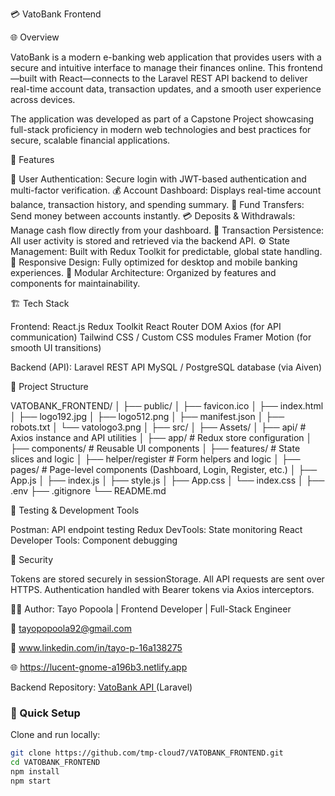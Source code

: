 💳 VatoBank Frontend

🌐 Overview

VatoBank is a modern e-banking web application that provides users with a secure and intuitive interface to manage their finances online.
This frontend—built with React—connects to the Laravel REST API backend to deliver real-time account data, transaction updates, and a smooth user experience across devices.

The application was developed as part of a Capstone Project showcasing full-stack proficiency in modern web technologies and best practices for secure, scalable financial applications.

🚀 Features

🔐 User Authentication: Secure login with JWT-based authentication and multi-factor verification.
💰 Account Dashboard: Displays real-time account balance, transaction history, and spending summary.
🔄 Fund Transfers: Send money between accounts instantly.
💳 Deposits & Withdrawals: Manage cash flow directly from your dashboard.
🧾 Transaction Persistence: All user activity is stored and retrieved via the backend API.
⚙️ State Management: Built with Redux Toolkit for predictable, global state handling.
📱 Responsive Design: Fully optimized for desktop and mobile banking experiences.
🧩 Modular Architecture: Organized by features and components for maintainability.

🏗️ Tech Stack

Frontend:
React.js
Redux Toolkit
React Router DOM
Axios (for API communication)
Tailwind CSS / Custom CSS modules
Framer Motion (for smooth UI transitions)

Backend (API):
Laravel REST API 
MySQL / PostgreSQL database (via Aiven)


📁 Project Structure

VATOBANK_FRONTEND/
│
├── public/
│   ├── favicon.ico
│   ├── index.html
│   ├── logo192.jpg
│   ├── logo512.png
│   ├── manifest.json
│   ├── robots.txt
│   └── vatologo3.png
│
├── src/
│   ├── Assets/
│   ├── api/            # Axios instance and API utilities
│   ├── app/            # Redux store configuration
│   ├── components/     # Reusable UI components
│   ├── features/       # State slices and logic
│   ├── helper/register # Form helpers and logic
│   ├── pages/          # Page-level components (Dashboard, Login, Register, etc.)
│   ├── App.js
│   ├── index.js
│   ├── style.js
│   ├── App.css
│   └── index.css
│
├── .env
├── .gitignore
└── README.md

🧪 Testing & Development Tools

Postman: API endpoint testing
Redux DevTools: State monitoring
React Developer Tools: Component debugging


🔐 Security

Tokens are stored securely in sessionStorage.
All API requests are sent over HTTPS.
Authentication handled with Bearer tokens via Axios interceptors.



🧑‍💻 Author: Tayo Popoola | Frontend Developer | Full-Stack Engineer

📧 tayopopoola92@gmail.com

💼 www.linkedin.com/in/tayo-p-16a138275

🌐 https://lucent-gnome-a196b3.netlify.app

Backend Repository: [VatoBank API ](https://github.com/tmp-cloud7/vatobank-app-api)(Laravel)


### 🧩 Quick Setup
Clone and run locally:
```bash
git clone https://github.com/tmp-cloud7/VATOBANK_FRONTEND.git
cd VATOBANK_FRONTEND
npm install
npm start

